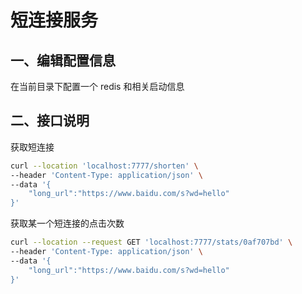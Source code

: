 # 短连接服务
## 一、编辑配置信息
在当前目录下配置一个 redis 和相关启动信息

## 二、接口说明
获取短连接
```bash
curl --location 'localhost:7777/shorten' \
--header 'Content-Type: application/json' \
--data '{
    "long_url":"https://www.baidu.com/s?wd=hello"
}'
```

获取某一个短连接的点击次数
```bash
curl --location --request GET 'localhost:7777/stats/0af707bd' \
--header 'Content-Type: application/json' \
--data '{
    "long_url":"https://www.baidu.com/s?wd=hello"
}'
```